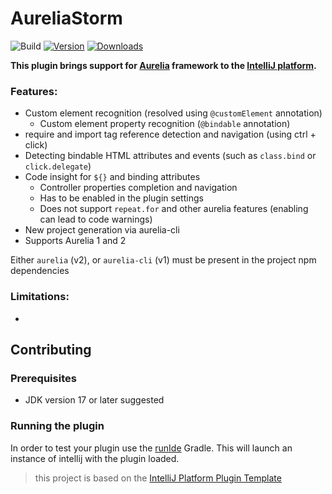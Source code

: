<!-- Plugin description -->

# AureliaStorm

![Build](https://github.com/%REPOSITORY%/workflows/Build/badge.svg)
[![Version](https://img.shields.io/jetbrains/plugin/v/MARKETPLACE_ID.svg)](https://plugins.jetbrains.com/plugin/MARKETPLACE_ID)
[![Downloads](https://img.shields.io/jetbrains/plugin/d/MARKETPLACE_ID.svg)](https://plugins.jetbrains.com/plugin/MARKETPLACE_ID)

**This plugin brings support for [Aurelia](https://aurelia.io) framework to
the [IntelliJ platform](https://www.jetbrains.com/products.html?fromMenu#lang=js&type=ide).**

### Features:

* Custom element recognition (resolved using `@customElement` annotation)
    * Custom element property recognition (`@bindable` annotation)
* require and import tag reference detection and navigation (using ctrl + click)
* Detecting bindable HTML attributes and events (such as `class.bind` or `click.delegate`)
* Code insight for `${}` and binding attributes
    * Controller properties completion and navigation
    * Has to be enabled in the plugin settings
    * Does not support `repeat.for` and other aurelia features (enabling can lead to code warnings)
* New project generation via aurelia-cli
* Supports Aurelia 1 and 2

Either `aurelia` (v2), or `aurelia-cli` (v1) must be present in the project npm dependencies

### Limitations:

*

<!-- Plugin description end -->

## Contributing

### Prerequisites

* JDK version 17 or later suggested

### Running the plugin

In order to test your plugin use the [runIde](https://plugins.jetbrains.com/docs/intellij/configuring-plugin-project.html#run-ide-task)
Gradle. This will launch an instance of intellij with the plugin loaded.

> this project is based on the [IntelliJ Platform Plugin Template](https://github.com/JetBrains/intellij-platform-plugin-template)